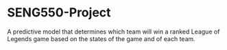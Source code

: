 # SENG550-Project
A predictive model that determines which team will win a ranked League of Legends game based on the states of the game and of each team.
